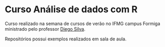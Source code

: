# Curso Análise de dados com R
Curso realizado na semana de cursos de verão no IFMG campus Formiga ministrado pelo professor <a href="https://sites.google.com/a/ifmg.edu.br/diegosilva/">Diego Silva</a>.

Repositórios possui exemplos realizados em sala de aula.